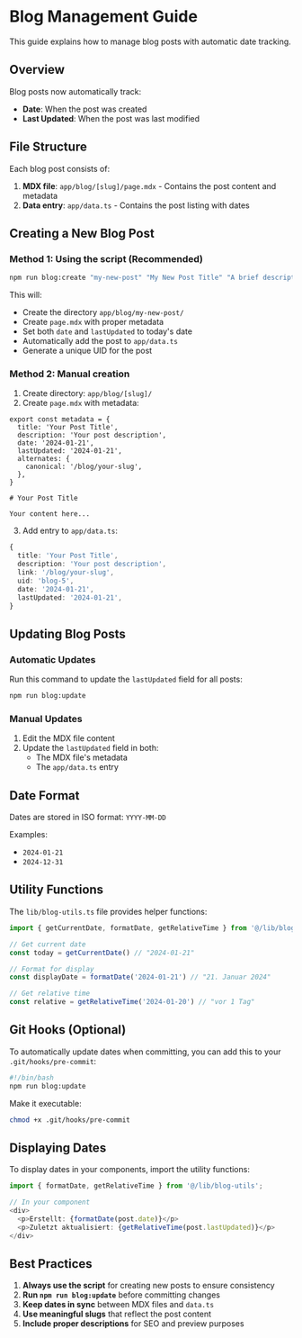 # Blog Management Guide

This guide explains how to manage blog posts with automatic date tracking.

## Overview

Blog posts now automatically track:

- **Date**: When the post was created
- **Last Updated**: When the post was last modified

## File Structure

Each blog post consists of:

1. **MDX file**: `app/blog/[slug]/page.mdx` - Contains the post content and metadata
2. **Data entry**: `app/data.ts` - Contains the post listing with dates

## Creating a New Blog Post

### Method 1: Using the script (Recommended)

```bash
npm run blog:create "my-new-post" "My New Post Title" "A brief description of the post"
```

This will:

- Create the directory `app/blog/my-new-post/`
- Create `page.mdx` with proper metadata
- Set both `date` and `lastUpdated` to today's date
- Automatically add the post to `app/data.ts`
- Generate a unique UID for the post

### Method 2: Manual creation

1. Create directory: `app/blog/[slug]/`
2. Create `page.mdx` with metadata:

```mdx
export const metadata = {
  title: 'Your Post Title',
  description: 'Your post description',
  date: '2024-01-21',
  lastUpdated: '2024-01-21',
  alternates: {
    canonical: '/blog/your-slug',
  },
}

# Your Post Title

Your content here...
```

3. Add entry to `app/data.ts`:

```typescript
{
  title: 'Your Post Title',
  description: 'Your post description',
  link: '/blog/your-slug',
  uid: 'blog-5',
  date: '2024-01-21',
  lastUpdated: '2024-01-21',
}
```

## Updating Blog Posts

### Automatic Updates

Run this command to update the `lastUpdated` field for all posts:

```bash
npm run blog:update
```

### Manual Updates

1. Edit the MDX file content
2. Update the `lastUpdated` field in both:
   - The MDX file's metadata
   - The `app/data.ts` entry

## Date Format

Dates are stored in ISO format: `YYYY-MM-DD`

Examples:

- `2024-01-21`
- `2024-12-31`

## Utility Functions

The `lib/blog-utils.ts` file provides helper functions:

```typescript
import { getCurrentDate, formatDate, getRelativeTime } from '@/lib/blog-utils'

// Get current date
const today = getCurrentDate() // "2024-01-21"

// Format for display
const displayDate = formatDate('2024-01-21') // "21. Januar 2024"

// Get relative time
const relative = getRelativeTime('2024-01-20') // "vor 1 Tag"
```

## Git Hooks (Optional)

To automatically update dates when committing, you can add this to your `.git/hooks/pre-commit`:

```bash
#!/bin/bash
npm run blog:update
```

Make it executable:

```bash
chmod +x .git/hooks/pre-commit
```

## Displaying Dates

To display dates in your components, import the utility functions:

```typescript
import { formatDate, getRelativeTime } from '@/lib/blog-utils';

// In your component
<div>
  <p>Erstellt: {formatDate(post.date)}</p>
  <p>Zuletzt aktualisiert: {getRelativeTime(post.lastUpdated)}</p>
</div>
```

## Best Practices

1. **Always use the script** for creating new posts to ensure consistency
2. **Run `npm run blog:update`** before committing changes
3. **Keep dates in sync** between MDX files and `data.ts`
4. **Use meaningful slugs** that reflect the post content
5. **Include proper descriptions** for SEO and preview purposes
